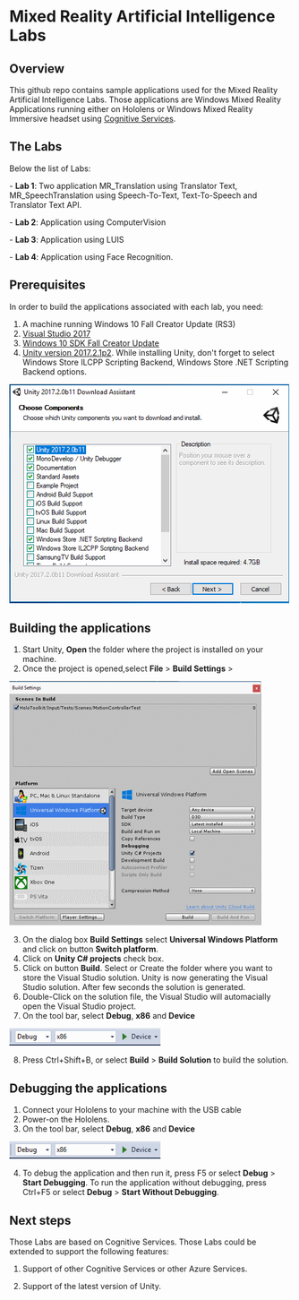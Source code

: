 # Mixed Reality Artificial Intelligence Labs


Overview
---------
This github repo contains sample applications used for the Mixed Reality Artificial Intelligence Labs. 
Those applications are Windows Mixed Reality Applications running either on Hololens or Windows Mixed Reality Immersive headset using [Cognitive Services](https://azure.microsoft.com/en-us/services/cognitive-services/).


The Labs
---------
Below the list of Labs:<p/>
	- **Lab 1**: Two application MR_Translation using Translator Text, MR_SpeechTranslation using Speech-To-Text, Text-To-Speech and Translator Text API.</p>
	- **Lab 2**: Application using ComputerVision</p>
	- **Lab 3**: Application using LUIS</p>
	- **Lab 4**: Application using Face Recognition.</p>

Prerequisites
--------------

In order to build the applications associated with each lab, you need: 
1. A machine running Windows 10 Fall Creator Update (RS3)
2. [Visual Studio 2017](https://www.visualstudio.com/downloads/ )
3. [Windows 10 SDK Fall Creator Update](https://developer.microsoft.com/en-us/windows/downloads/windows-10-sdk)
4. [Unity version 2017.2.1p2](https://unity3d.com/unity/qa/patch-releases). While  installing Unity, don't forget to select Windows Store ILCPP Scripting Backend, Windows Store .NET Scripting Backend options.

![](https://raw.githubusercontent.com/flecoqui/MixedRealityAILabs/master/Docs/options.png)

Building the applications
--------------------------

1. Start Unity, **Open** the folder where the project is installed on your machine.
2. Once the project is opened,select **File** \> **Build Settings** \>

![](https://raw.githubusercontent.com/flecoqui/MixedRealityAILabs/master/Docs/settings.png)

3. On the dialog box **Build Settings** select **Universal Windows Platform** and click on button **Switch platform**.
4. Click on **Unity C# projects** check box.
5. Click on button **Build**. Select or Create the folder where you want to store the Visual Studio solution. Unity is now generating the Visual Studio solution. After few seconds the solution is generated.
6. Double-Click on the solution file, the Visual Studio will automacially open the Visual Studio project.
7. On the tool bar, select **Debug**, **x86** and **Device**

![](https://raw.githubusercontent.com/flecoqui/MixedRealityAILabs/master/Docs/vs.png)

8. Press Ctrl+Shift+B, or select **Build** \> **Build Solution** to build the solution.


Debugging the applications
---------------------------

1. Connect your Hololens to your machine with the USB cable
2. Power-on the Hololens.
3. On the tool bar, select **Debug**, **x86** and **Device**

![](https://raw.githubusercontent.com/flecoqui/MixedRealityAILabs/master/Docs/vs.png)

4. To debug the application and then run it, press F5 or select **Debug** \> **Start Debugging**. To run the application without debugging, press Ctrl+F5 or select **Debug** \> **Start Without Debugging**.


Next steps
-----------

Those Labs are based on Cognitive Services. Those Labs could be extended to support the following features:</p>
1.  Support of other Cognitive Services or other Azure Services.</p>
2.  Support of the latest version of Unity.</p>

